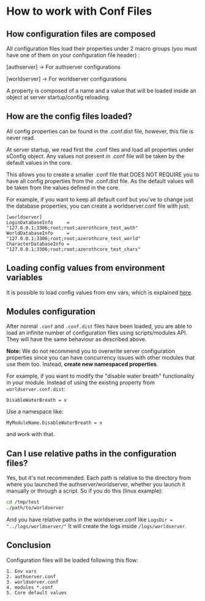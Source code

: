# How to work with Conf Files

## How configuration files are composed

All configuration files load their properties under 2 macro groups (you must have one of them on your configuration file header) :

[authserver] -> For authserver configurations

[worldserver] -> For worldserver configurations

A property is composed of a name and a value that will be loaded inside an object at server startup/config reloading.

## How are the config files loaded?

All config properties can be found in the .conf.dist file, however, this file is never read.

At server startup, we read first the .conf files and load all properties under sConfig object. Any values not present in .conf file will be taken by the default values in the core.

This allows you to create a smaller .conf file that DOES NOT REQUIRE you to have all config properties from the .conf.dist file. As the default values will be taken from the values defined in the core.

For example, if you want to keep all default conf but you've to change just the database properties, you can create a worldserver.conf file with just:

```
[worldserver]
LoginDatabaseInfo     = "127.0.0.1;3306;root;root;azerothcore_test_auth"
WorldDatabaseInfo     = "127.0.0.1;3306;root;root;azerothcore_test_world"
CharacterDatabaseInfo = "127.0.0.1;3306;root;root;azerothcore_test_chars"
```

## Loading config values from environment variables

It is possible to load config values from env vars, which is explained [here](config-overrides-with-env-var.md).

## Modules configuration

After normal `.conf` and `.conf.dist` files have been loaded, you are able to load an infinite number of configuration files using scripts/modules API. They will have the same behaviour as described above. 

**Note:** We do not recommend you to overwrite server configuration properties since you can have concurrency issues with other modules that use them too. Instead, **create new namespaced properties**.

For example, if you want to modify the "disable water breath" functionality in your module. Instead of using the existing property from `worldserver.conf.dist`:

```
DisableWaterBreath = x
```

Use a namespace like:

`MyModuleName.DisableWaterBreath = x`

and work with that.


## Can I use relative paths in the configuration files?

Yes, but it's not recommended. Each path is relative to the directory from where you launched the authserver/worldserver, whether you launch it manually or through a script. So if you do this (linux example):

```bash
cd /tmp/test
./path/to/worldserver
```

And you have relative paths in the worldserver.conf like `LogsDir = "../logs/worldserver/"`
It will create the logs inside `/logs/worldserver`.

## Conclusion

Configuration files will be loaded following this flow:

```
1. Env vars
2. authserver.conf
3. worldserver.conf
4. modules *.conf
5. Core default values
```
